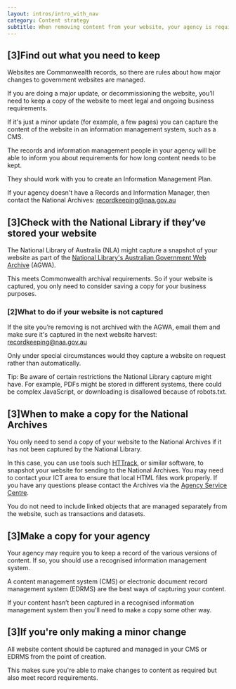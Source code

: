 ```yaml
---
layout: intros/intro_with_nav
category: Content strategy
subtitle: When removing content from your website, your agency is required to keep it for some time as evidence of government business and as a Commonwealth record.
---
```


## [3]Find out what you need to keep

Websites are Commonwealth records, so there are rules about how major changes to government websites are managed.

If you are doing a major update, or decommissioning the website, you’ll need to keep a copy of the website to meet legal and ongoing business requirements.

If it's just a minor update (for example, a few pages) you can capture the content of the website in an information management system, such as a CMS.

The records and information management people in your agency will be able to inform you about requirements for how long content needs to be kept.

They should work with you to create an Information Management Plan.

If your agency doesn't have a Records and Information Manager, then contact the National Archives: [recordkeeping@naa.gov.au](mailto:recordkeeping@naa.gov.au)

## [3]Check with the National Library if they’ve stored your website

The National Library of Australia (NLA) might capture a snapshot of your website as part of the [National Library's Australian Government Web Archive](http://webarchive.nla.gov.au/gov/) (AGWA).

This meets Commonwealth archival requirements. So if your website is captured, you only need to consider saving a copy for your business purposes.

### [2]What to do if your website is not captured

If the site you’re removing is not archived with the AGWA, email them and make sure it's captured in the next website harvest: [recordkeeping@naa.gov.au](mailto:recordkeeping@naa.gov.au)

Only under special circumstances would they capture a website on request rather than automatically.

Tip: Be aware of certain restrictions the National Library capture might have. For example, PDFs might be stored in different systems, there could be complex JavaScript, or downloading is disallowed because of robots.txt.

## [3]When to make a copy for the National Archives

You only need to send a copy of your website to the National Archives if it has not been captured by the National Library.

In this case, you can use tools such [HTTrack](https://www.httrack.com/), or similar software, to snapshot your website for sending to the National Archives.
You may need to contact your ICT area to ensure that local HTML files work properly.
If you have any questions please contact the Archives via the [Agency Service Centre](http://www.naa.gov.au/information-management/support/agency-service-centre/index.aspx).

You do not need to include linked objects that are managed separately from the website, such as transactions and datasets.

## [3]Make a copy for your agency

Your agency may require you to keep a record of the various versions of content. If so, you should use a recognised information management system.

A content management system (CMS) or electronic document record management system (EDRMS) are the best ways of capturing your content.

If your content hasn’t been captured in a recognised information management system then you'll need to make a copy some other way.

## [3]If you're only making a minor change

All website content should be captured and managed in your CMS or EDRMS from the point of creation.

This makes sure you're able to make changes to content as required but also meet record requirements.

